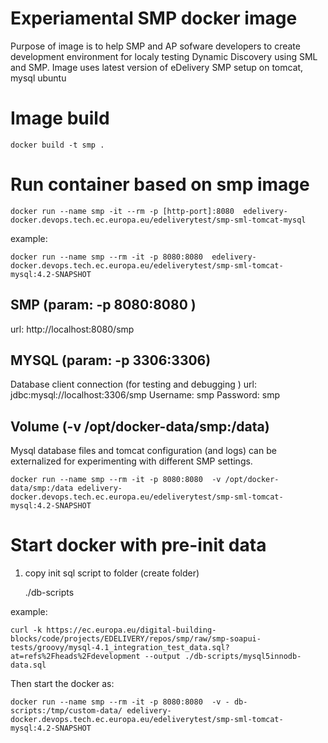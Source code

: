 # Experiamental SMP docker image
Purpose of image is to help SMP and AP sofware developers to create development environment for localy testing Dynamic Discovery using SML and SMP.
Image uses latest version of eDelivery SMP setup on tomcat, mysql ubuntu

# Image build

    docker build -t smp .

# Run container based on smp image
  
    docker run --name smp -it --rm -p [http-port]:8080  edelivery-docker.devops.tech.ec.europa.eu/edeliverytest/smp-sml-tomcat-mysql

example:

    docker run --name smp --rm -it -p 8080:8080  edelivery-docker.devops.tech.ec.europa.eu/edeliverytest/smp-sml-tomcat-mysql:4.2-SNAPSHOT

## SMP (param: -p 8080:8080 )
url: http://localhost:8080/smp

## MYSQL (param: -p 3306:3306)
Database client connection (for testing and debugging )
url: jdbc:mysql://localhost:3306/smp
Username: smp
Password: smp

## Volume (-v /opt/docker-data/smp:/data)
Mysql database files and tomcat configuration (and logs) can be externalized for experimenting with different SMP settings.

    docker run --name smp --rm -it -p 8080:8080  -v /opt/docker-data/smp:/data edelivery-docker.devops.tech.ec.europa.eu/edeliverytest/smp-sml-tomcat-mysql:4.2-SNAPSHOT

# Start docker with pre-init data  
1. copy init sql script to folder (create folder)
  
    ./db-scripts

example:
        
    curl -k https://ec.europa.eu/digital-building-blocks/code/projects/EDELIVERY/repos/smp/raw/smp-soapui-tests/groovy/mysql-4.1_integration_test_data.sql?at=refs%2Fheads%2Fdevelopment --output ./db-scripts/mysql5innodb-data.sql

Then start the docker as:

    docker run --name smp --rm -it -p 8080:8080  -v - db-scripts:/tmp/custom-data/ edelivery-docker.devops.tech.ec.europa.eu/edeliverytest/smp-sml-tomcat-mysql:4.2-SNAPSHOT 


